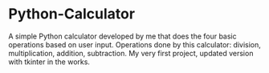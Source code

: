 # Python-Calculator
A simple Python calculator developed by me that does the four basic operations based on user input.
Operations done by this calculator: division, multiplication, addition, subtraction.
My very first project, updated version with tkinter in the works.
